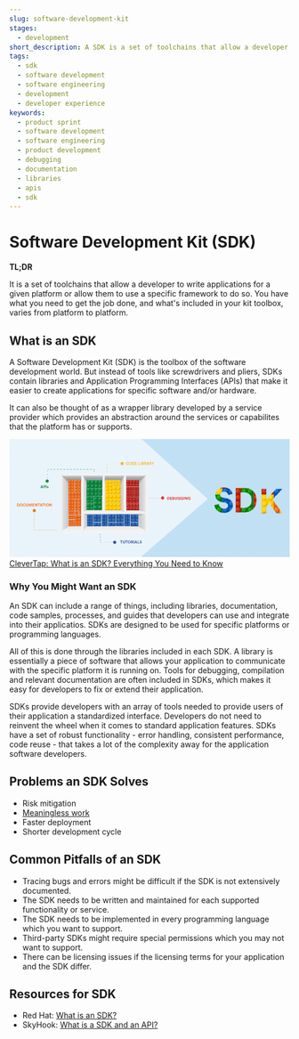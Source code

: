 ```yaml
---
slug: software-development-kit
stages:
  - development
short_description: A SDK is a set of toolchains that allow a developer to write applications for a given platform or allow them to use a specific framework to do so.
tags:
  - sdk
  - software development
  - software engineering
  - development
  - developer experience
keywords:
  - product sprint
  - software development
  - software engineering
  - product development
  - debugging
  - documentation
  - libraries
  - apis
  - sdk
---
```


# Software Development Kit (SDK)

**TL;DR**

It is a set of toolchains that allow a developer to write applications for a given platform or allow them to use a specific framework to do so. You have what you need to get the job done, and what's included in your kit toolbox, varies from platform to platform.

## What is an SDK

A Software Development Kit (SDK) is the toolbox of the software development world. But instead of tools like screwdrivers and pliers, SDKs contain libraries and Application Programming Interfaces (APIs) that make it easier to create applications for specific software and/or hardware.

It can also be thought of as a wrapper library developed by a service provider which provides an abstraction around the services or capabilites that the platform has or supports.

![SDK](/files/software_development_kit.png)
[CleverTap: What is an SDK? Everything You Need to Know](https://clevertap.com/blog/what-is-an-sdk/)

### Why You Might Want an SDK

An SDK can include a range of things, including libraries, documentation, code samples, processes, and guides that developers can use and integrate into their applicatios. SDKs are designed to be used for specific platforms or programming languages.

All of this is done through the libraries included in each SDK. A library is essentially a piece of software that allows your application to communicate with the specific platform it is running on. Tools for debugging, compilation and relevant documentation are often included in SDKs, which makes it easy for developers to fix or extend their application.

SDKs provide developers with an array of tools needed to provide users of their application a standardized interface. Developers do not need to reinvent the wheel when it comes to standard application features. SDKs have a set of robust functionality - error handling, consistent performance, code reuse - that takes a lot of the complexity away for the application software developers.



## Problems an SDK Solves

- Risk mitigation
- [Meaningless work](/problems/meaningless-work)
- Faster deployment
- Shorter development cycle

## Common Pitfalls of an SDK

- Tracing bugs and errors might be difficult if the SDK is not extensively documented.
- The SDK needs to be written and maintained for each supported functionality or service.
- The SDK needs to be implemented in every programming language which you want to support.
- Third-party SDKs might require special permissions which you may not want to support.
- There can be licensing issues if the licensing terms for your application and the SDK differ.

## Resources for SDK

- Red Hat: [What is an SDK?](https://www.redhat.com/en/topics/cloud-native-apps/what-is-SDK)
- SkyHook: [What is a SDK and an API?](https://www.skyhook.com/blog/what-is-an-sdk-and-an-api)
